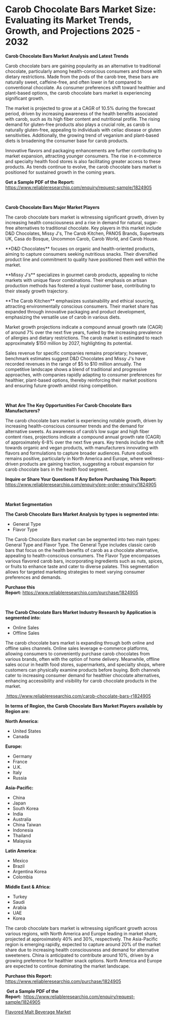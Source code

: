 <p><h1>Carob Chocolate Bars Market Size: Evaluating its Market Trends, Growth, and Projections 2025 - 2032</h1></p><p><strong>Carob Chocolate Bars Market Analysis and Latest Trends</strong></p>
<p><p>Carob chocolate bars are gaining popularity as an alternative to traditional chocolate, particularly among health-conscious consumers and those with dietary restrictions. Made from the pods of the carob tree, these bars are naturally sweet, caffeine-free, and often lower in fat compared to conventional chocolate. As consumer preferences shift toward healthier and plant-based options, the carob chocolate bars market is experiencing significant growth.</p><p>The market is projected to grow at a CAGR of 10.5% during the forecast period, driven by increasing awareness of the health benefits associated with carob, such as its high fiber content and nutritional profile. The rising demand for gluten-free products also plays a crucial role, as carob is naturally gluten-free, appealing to individuals with celiac disease or gluten sensitivities. Additionally, the growing trend of veganism and plant-based diets is broadening the consumer base for carob products.</p><p>Innovative flavors and packaging enhancements are further contributing to market expansion, attracting younger consumers. The rise in e-commerce and specialty health food stores is also facilitating greater access to these products. As trends continue to evolve, the carob chocolate bars market is positioned for sustained growth in the coming years.</p></p>
<p><strong>Get a Sample PDF of the Report:&nbsp;</strong> <a href="https://www.reliableresearchiq.com/enquiry/request-sample/1824905?utm_campaign=3500&utm_medium=2&utm_source=Github&utm_content=ia&utm_term=07042025&utm_id=carob-chocolate-bars">https://www.reliableresearchiq.com/enquiry/request-sample/1824905</a></p>
<p>&nbsp;</p>
<p><strong>Carob Chocolate Bars Major Market Players</strong></p>
<p><p>The carob chocolate bars market is witnessing significant growth, driven by increasing health consciousness and a rise in demand for natural, sugar-free alternatives to traditional chocolate. Key players in this market include D&D Chocolates, Missy J's, The Carob Kitchen, PANOS Brands, Supertreats UK, Casa do Bosque, Uncommon Carob, Carob World, and Carob House.</p><p>**D&D Chocolates** focuses on organic and health-oriented products, aiming to capture consumers seeking nutritious snacks. Their diversified product line and commitment to quality have positioned them well within the market. </p><p>**Missy J's** specializes in gourmet carob products, appealing to niche markets with unique flavor combinations. Their emphasis on artisan production methods has fostered a loyal customer base, contributing to their steady growth trajectory.</p><p>**The Carob Kitchen** emphasizes sustainability and ethical sourcing, attracting environmentally conscious consumers. Their market share has expanded through innovative packaging and product development, emphasizing the versatile use of carob in various diets.</p><p>Market growth projections indicate a compound annual growth rate (CAGR) of around 7% over the next five years, fueled by the increasing prevalence of allergies and dietary restrictions. The carob market is estimated to reach approximately $150 million by 2027, highlighting its potential.</p><p>Sales revenue for specific companies remains proprietary; however, benchmark estimates suggest D&D Chocolates and Missy J's have recorded revenues in the range of $5 to $10 million annually. The competitive landscape shows a blend of traditional and progressive approaches, with companies rapidly adapting to consumer preferences for healthier, plant-based options, thereby reinforcing their market positions and ensuring future growth amidst rising competition.</p></p>
<p>&nbsp;</p>
<p><strong>What Are The Key Opportunities For Carob Chocolate Bars Manufacturers?</strong></p>
<p><p>The carob chocolate bars market is experiencing notable growth, driven by increasing health-conscious consumer trends and the demand for alternative sweets. As awareness of carob’s low sugar and high fiber content rises, projections indicate a compound annual growth rate (CAGR) of approximately 6-8% over the next five years. Key trends include the shift towards organic and vegan products, with manufacturers innovating with flavors and formulations to capture broader audiences. Future outlook remains positive, particularly in North America and Europe, where wellness-driven products are gaining traction, suggesting a robust expansion for carob chocolate bars in the health food segment.</p></p>
<p><strong>Inquire or Share Your Questions If Any Before Purchasing This Report:</strong> <a href="https://www.reliableresearchiq.com/enquiry/pre-order-enquiry/1824905?utm_campaign=3500&utm_medium=2&utm_source=Github&utm_content=ia&utm_term=07042025&utm_id=carob-chocolate-bars">https://www.reliableresearchiq.com/enquiry/pre-order-enquiry/1824905</a></p>
<p>&nbsp;</p>
<p><strong>Market Segmentation</strong></p>
<p><strong>The Carob Chocolate Bars Market Analysis by types is segmented into:</strong></p>
<p><ul><li>General Type</li><li>Flavor Type</li></ul></p>
<p><p>The Carob Chocolate Bars market can be segmented into two main types: General Type and Flavor Type. The General Type includes classic carob bars that focus on the health benefits of carob as a chocolate alternative, appealing to health-conscious consumers. The Flavor Type encompasses various flavored carob bars, incorporating ingredients such as nuts, spices, or fruits to enhance taste and cater to diverse palates. This segmentation allows for targeted marketing strategies to meet varying consumer preferences and demands.</p></p>
<p><strong>Purchase this Report:&nbsp;</strong><a href="https://www.reliableresearchiq.com/purchase/1824905?utm_campaign=3500&utm_medium=2&utm_source=Github&utm_content=ia&utm_term=07042025&utm_id=carob-chocolate-bars">https://www.reliableresearchiq.com/purchase/1824905</a></p>
<p>&nbsp;</p>
<p><strong>The Carob Chocolate Bars Market Industry Research by Application is segmented into:</strong></p>
<p><ul><li>Online Sales</li><li>Offline Sales</li></ul></p>
<p><p>The carob chocolate bars market is expanding through both online and offline sales channels. Online sales leverage e-commerce platforms, allowing consumers to conveniently purchase carob chocolates from various brands, often with the option of home delivery. Meanwhile, offline sales occur in health food stores, supermarkets, and specialty shops, where customers can physically examine products before buying. Both channels cater to increasing consumer demand for healthier chocolate alternatives, enhancing accessibility and visibility for carob chocolate products in the market.</p></p>
<p><a href="https://www.reliableresearchiq.com/carob-chocolate-bars-r1824905?utm_campaign=3500&utm_medium=2&utm_source=Github&utm_content=ia&utm_term=07042025&utm_id=carob-chocolate-bars">&nbsp;https://www.reliableresearchiq.com/carob-chocolate-bars-r1824905</a></p>
<p><strong>In terms of Region, the Carob Chocolate Bars Market Players available by Region are:</strong></p>
<p>
    <p> <strong> North America: </strong>
        <ul>
            <li>United States</li>
            <li>Canada</li>
        </ul>
        </p> 
    <p> <strong> Europe: </strong>
        <ul>
            <li>Germany</li>
            <li>France</li>
            <li>U.K.</li>
            <li>Italy</li>
            <li>Russia</li>
        </ul>
        </p> 
    <p> <strong> Asia-Pacific: </strong>
        <ul>
            <li>China</li>
            <li>Japan</li>
            <li>South Korea</li>
            <li>India</li>
            <li>Australia</li>
            <li>China Taiwan</li>
            <li>Indonesia</li>
            <li>Thailand</li>
            <li>Malaysia</li>
        </ul>
        </p> 
    <p> <strong> Latin America: </strong>
        <ul>
            <li>Mexico</li>
            <li>Brazil</li>
            <li>Argentina Korea</li>
            <li>Colombia</li>
        </ul>
        </p> 
    <p> <strong> Middle East & Africa: </strong>
        <ul>
            <li>Turkey</li>
            <li>Saudi</li>
            <li>Arabia</li>
            <li>UAE</li>
            <li>Korea</li>
        </ul>
    </p>
    </p>
<p><p>The carob chocolate bars market is witnessing significant growth across various regions, with North America and Europe leading in market share, projected at approximately 40% and 30%, respectively. The Asia-Pacific region is emerging rapidly, expected to capture around 20% of the market share due to increasing health consciousness and demand for alternative sweeteners. China is anticipated to contribute around 10%, driven by a growing preference for healthier snack options. North America and Europe are expected to continue dominating the market landscape.</p></p>
<p><strong>Purchase this Report: </strong><a href="https://www.reliableresearchiq.com/purchase/1824905?utm_campaign=3500&utm_medium=2&utm_source=Github&utm_content=ia&utm_term=07042025&utm_id=carob-chocolate-bars">https://www.reliableresearchiq.com/purchase/1824905</a></p>
<p>&nbsp;<strong>Get a Sample PDF of the Report:&nbsp;&nbsp;</strong><a href="https://www.reliableresearchiq.com/enquiry/request-sample/1824905?utm_campaign=3500&utm_medium=2&utm_source=Github&utm_content=ia&utm_term=07042025&utm_id=carob-chocolate-bars">https://www.reliableresearchiq.com/enquiry/request-sample/1824905</a></p>
<p><strong></strong></p>
<p><p><a href="https://github.com/chaiszepkadk/Market-Research-Report-List-1/blob/main/flavored-malt-beverage-market.md?utm_campaign=3500&utm_medium=2&utm_source=Github&utm_content=ia&utm_term=07042025&utm_id=carob-chocolate-bars">Flavored Malt Beverage Market</a></p></p>